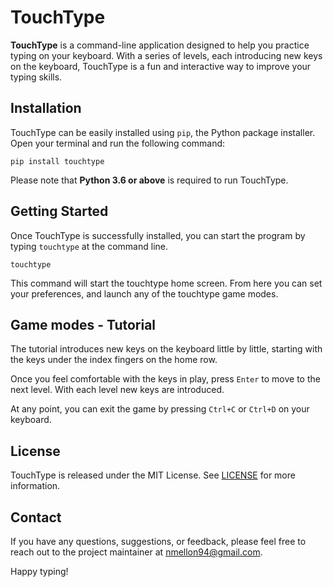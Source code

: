 # TouchType

**TouchType** is a command-line application designed to help you practice typing on your keyboard. With a series of levels, each introducing new keys on the keyboard, TouchType is a fun and interactive way to improve your typing skills. 

## Installation

TouchType can be easily installed using `pip`, the Python package installer. Open your terminal and run the following command:

```shell
pip install touchtype
```

Please note that **Python 3.6 or above** is required to run TouchType.

## Getting Started

Once TouchType is successfully installed, you can start the program by typing `touchtype` at the command line.

```shell
touchtype
```

This command will start the touchtype home screen. From here you can set your preferences, and launch any of the touchtype game modes.

## Game modes - Tutorial

The tutorial introduces new keys on the keyboard little by little, starting with the keys under the index fingers on the home row.

Once you feel comfortable with the keys in play, press `Enter` to move to the next level. With each level new keys are introduced.

At any point, you can exit the game by pressing `Ctrl+C` or `Ctrl+D` on your keyboard.


## License

TouchType is released under the MIT License. See [LICENSE](https://github.com/your-username/touchtype/blob/main/LICENSE) for more information.

## Contact

If you have any questions, suggestions, or feedback, please feel free to reach out to the project maintainer at [nmellon94@gmail.com](mailto:nmellon94@gmail.com).

Happy typing!
